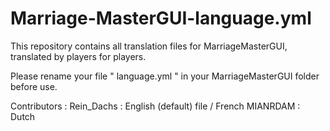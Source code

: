 # Marriage-MasterGUI-language.yml
This repository contains all translation files for MarriageMasterGUI, translated by players for players.

Please rename your file " language.yml " in your MarriageMasterGUI folder before use.

Contributors :
Rein_Dachs : English (default) file / French
MIANRDAM : Dutch
